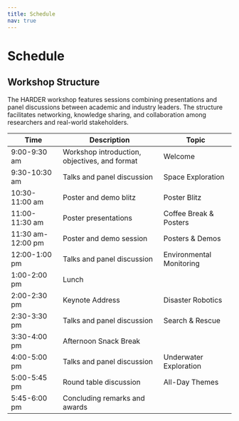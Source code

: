 ```yaml
---
title: Schedule
nav: true
---
```


# Schedule

## Workshop Structure
The HARDER workshop features sessions combining presentations and panel discussions between academic and industry leaders. The structure facilitates networking, knowledge sharing, and collaboration among researchers and real-world stakeholders.

| Time              | Description                                   | Topic                     |
|-------------------|-----------------------------------------------|---------------------------|
| 9:00-9:30 am      | Workshop introduction, objectives, and format | Welcome                   |
| 9:30-10:30 am     | Talks and panel discussion                    | Space Exploration         |
| 10:30-11:00 am    | Poster and demo blitz                         | Poster Blitz              |
| 11:00-11:30 am    | Poster presentations                          | Coffee Break & Posters    |
| 11:30 am-12:00 pm | Poster and demo session                       | Posters & Demos           |
| 12:00-1:00 pm     | Talks and panel discussion                    | Environmental Monitoring  |
| 1:00-2:00 pm      | Lunch                                         |                           |
| 2:00-2:30 pm      | Keynote Address                               | Disaster Robotics         |
| 2:30-3:30 pm      | Talks and panel discussion                    | Search & Rescue           |
| 3:30-4:00 pm      | Afternoon Snack Break                         |                           |
| 4:00-5:00 pm      | Talks and panel discussion                    | Underwater Exploration    |
| 5:00-5:45 pm      | Round table discussion                        | All-Day Themes            |
| 5:45-6:00 pm      | Concluding remarks and awards                 |                           |
